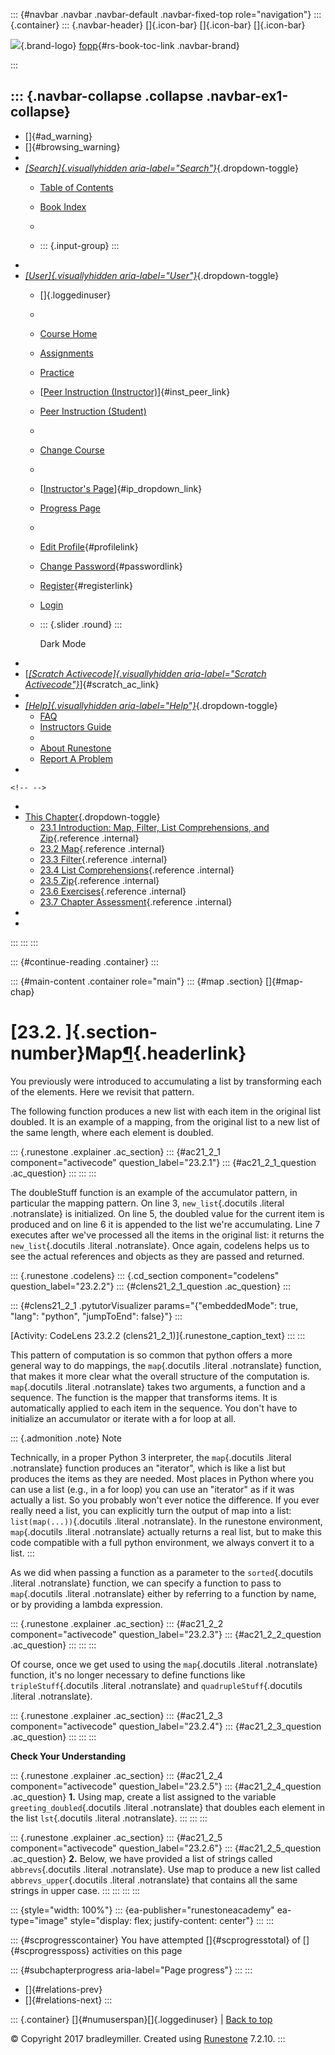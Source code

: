 ::: {#navbar .navbar .navbar-default .navbar-fixed-top role="navigation"}
::: {.container}
::: {.navbar-header}
[]{.icon-bar} []{.icon-bar} []{.icon-bar}

<div>

[![](../_static/img/RAIcon.png)](/runestone/default/user/login){.brand-logo}
[fopp](../index.html){#rs-book-toc-link .navbar-brand}

</div>
:::

::: {.navbar-collapse .collapse .navbar-ex1-collapse}
-   
-   []{#ad_warning}
-   []{#browsing_warning}
-   
-   [*[Search]{.visuallyhidden
    aria-label="Search"}*](#){.dropdown-toggle}
    -   [Table of Contents](../index.html)

    -   [Book Index](../genindex.html)

    -   

    -   ::: {.input-group}
        :::
-   
-   [*[User]{.visuallyhidden aria-label="User"}*](#){.dropdown-toggle}
    -   []{.loggedinuser}

    -   

    -   [Course Home](/ns/course/index)

    -   [Assignments](/assignment/student/chooseAssignment)

    -   [Practice](/runestone/assignments/practice)

    -   [[Peer Instruction
        (Instructor)](/runestone/peer/instructor.html)]{#inst_peer_link}

    -   [Peer Instruction (Student)](/runestone/peer/student.html)

    -   

    -   [Change Course](/runestone/default/courses)

    -   

    -   [[Instructor\'s
        Page](/runestone/admin/index)]{#ip_dropdown_link}

    -   [Progress Page](/runestone/dashboard/studentreport)

    -   

    -   [Edit Profile](/runestone/default/user/profile){#profilelink}

    -   [Change
        Password](/runestone/default/user/change_password){#passwordlink}

    -   [Register](/runestone/default/user/register){#registerlink}

    -   [Login](#)

    -   ::: {.slider .round}
        :::

        Dark Mode
-   
-   [[*[Scratch Activecode]{.visuallyhidden
    aria-label="Scratch Activecode"}*](javascript:runestoneComponents.popupScratchAC())]{#scratch_ac_link}
-   
-   [*[Help]{.visuallyhidden aria-label="Help"}*](#){.dropdown-toggle}
    -   [FAQ](http://runestoneinteractive.org/pages/faq.html)
    -   [Instructors Guide](https://guide.runestone.academy)
    -   
    -   [About Runestone](http://runestoneinteractive.org)
    -   [Report A
        Problem](/runestone/default/reportabug?course=fopp&page=map)
-   

```{=html}
<!-- -->
```
-   
-   [This Chapter](../index.html){.dropdown-toggle}
    -   [23.1 Introduction: Map, Filter, List Comprehensions, and
        Zip](intro.html){.reference .internal}
    -   [23.2 Map](map.html){.reference .internal}
    -   [23.3 Filter](filter.html){.reference .internal}
    -   [23.4 List Comprehensions](listcomp.html){.reference .internal}
    -   [23.5 Zip](zip.html){.reference .internal}
    -   [23.6 Exercises](Exercises.html){.reference .internal}
    -   [23.7 Chapter Assessment](ChapterAssessment.html){.reference
        .internal}
-   
-   
:::
:::
:::

::: {#continue-reading .container}
:::

::: {#main-content .container role="main"}
::: {#map .section}
[]{#map-chap}

[23.2. ]{.section-number}Map[¶](#map "Permalink to this heading"){.headerlink}
==============================================================================

You previously were introduced to accumulating a list by transforming
each of the elements. Here we revisit that pattern.

The following function produces a new list with each item in the
original list doubled. It is an example of a mapping, from the original
list to a new list of the same length, where each element is doubled.

::: {.runestone .explainer .ac_section}
::: {#ac21_2_1 component="activecode" question_label="23.2.1"}
::: {#ac21_2_1_question .ac_question}
:::
:::
:::

The doubleStuff function is an example of the accumulator pattern, in
particular the mapping pattern. On line 3, `new_list`{.docutils .literal
.notranslate} is initialized. On line 5, the doubled value for the
current item is produced and on line 6 it is appended to the list we're
accumulating. Line 7 executes after we've processed all the items in the
original list: it returns the `new_list`{.docutils .literal
.notranslate}. Once again, codelens helps us to see the actual
references and objects as they are passed and returned.

::: {.runestone .codelens}
::: {.cd_section component="codelens" question_label="23.2.2"}
::: {#clens21_2_1_question .ac_question}
:::

::: {#clens21_2_1 .pytutorVisualizer params="{\"embeddedMode\": true, \"lang\": \"python\", \"jumpToEnd\": false}"}
:::

[Activity: CodeLens 23.2.2 (clens21\_2\_1)]{.runestone_caption_text}
:::
:::

This pattern of computation is so common that python offers a more
general way to do mappings, the `map`{.docutils .literal .notranslate}
function, that makes it more clear what the overall structure of the
computation is. `map`{.docutils .literal .notranslate} takes two
arguments, a function and a sequence. The function is the mapper that
transforms items. It is automatically applied to each item in the
sequence. You don't have to initialize an accumulator or iterate with a
for loop at all.

::: {.admonition .note}
Note

Technically, in a proper Python 3 interpreter, the `map`{.docutils
.literal .notranslate} function produces an "iterator", which is like a
list but produces the items as they are needed. Most places in Python
where you can use a list (e.g., in a for loop) you can use an "iterator"
as if it was actually a list. So you probably won't ever notice the
difference. If you ever really need a list, you can explicitly turn the
output of map into a list: `list(map(...))`{.docutils .literal
.notranslate}. In the runestone environment, `map`{.docutils .literal
.notranslate} actually returns a real list, but to make this code
compatible with a full python environment, we always convert it to a
list.
:::

As we did when passing a function as a parameter to the
`sorted`{.docutils .literal .notranslate} function, we can specify a
function to pass to `map`{.docutils .literal .notranslate} either by
referring to a function by name, or by providing a lambda expression.

::: {.runestone .explainer .ac_section}
::: {#ac21_2_2 component="activecode" question_label="23.2.3"}
::: {#ac21_2_2_question .ac_question}
:::
:::
:::

Of course, once we get used to using the `map`{.docutils .literal
.notranslate} function, it's no longer necessary to define functions
like `tripleStuff`{.docutils .literal .notranslate} and
`quadrupleStuff`{.docutils .literal .notranslate}.

::: {.runestone .explainer .ac_section}
::: {#ac21_2_3 component="activecode" question_label="23.2.4"}
::: {#ac21_2_3_question .ac_question}
:::
:::
:::

**Check Your Understanding**

::: {.runestone .explainer .ac_section}
::: {#ac21_2_4 component="activecode" question_label="23.2.5"}
::: {#ac21_2_4_question .ac_question}
**1.** Using map, create a list assigned to the variable
`greeting_doubled`{.docutils .literal .notranslate} that doubles each
element in the list `lst`{.docutils .literal .notranslate}.
:::
:::
:::

::: {.runestone .explainer .ac_section}
::: {#ac21_2_5 component="activecode" question_label="23.2.6"}
::: {#ac21_2_5_question .ac_question}
**2.** Below, we have provided a list of strings called
`abbrevs`{.docutils .literal .notranslate}. Use map to produce a new
list called `abbrevs_upper`{.docutils .literal .notranslate} that
contains all the same strings in upper case.
:::
:::
:::
:::

::: {style="width: 100%"}
::: {ea-publisher="runestoneacademy" ea-type="image" style="display: flex; justify-content: center"}
:::
:::

::: {#scprogresscontainer}
You have attempted []{#scprogresstotal} of []{#scprogressposs}
activities on this page

::: {#subchapterprogress aria-label="Page progress"}
:::
:::

-   [[](intro.html)]{#relations-prev}
-   [[](filter.html)]{#relations-next}
:::

::: {.container}
[]{#numuserspan}[]{.loggedinuser} \| [Back to top](#)

© Copyright 2017 bradleymiller. Created using
[Runestone](http://runestoneinteractive.org/) 7.2.10.
:::
